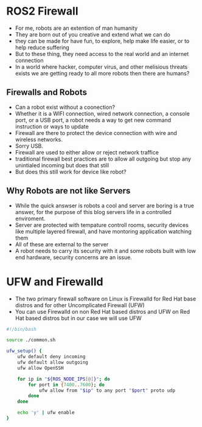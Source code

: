 # ROS2 Firewall

- For me, robots are an extention of man humanity
- They are born out of you creative and extend what we can do
- they can be made for have fun, to explore, help make life easier, or to help reduce suffering
- But to these thing, they need access to the real world and an internet connection
- In a world where hacker, computer virus, and other melisious threats exists we are getting ready to all more robots then there are humans?

## Firewalls and Robots
- Can a robot exist without a coonection?
- Whether it is a WIFI connection, wired network connection,  a console port, or a USB port, a robot needs a way to get new command instruction or ways to update
- Firewall are there to protect the device connection with wire and wireless networks.
- Sorry USB.
- Firewall are used to either allow or reject network traffice
- traditional firewall best practices are to allow all outgoing but stop any unintialed incoming but does that still
- But does this still work for device like robot?

## Why Robots are not like Servers
- While the quick answser is robots a cool and server are boring is a true answer, for the purpose of this blog servers life in a controlled enviroment.
- Server are protected with tempature controll rooms, security devices like multiple layered firewall, and have montoring application watching them
- All of these are external to the server
- A robot needs to carry its security with it and some robots built with low end hardware, security concerns are an issue.

# UFW and Firewalld
- The two primary firewall software on Linux is Firewalld for Red Hat base distros and for other Uncomplicated Firewall (UFW)
- You can use Firewalld on non Red Hat based distros and UFW on  Red Hat based distros but in our case we will use UFW
```bash
#!/bin/bash

source ./common.sh

ufw_setup() {
    ufw default deny incoming
    ufw default allow outgoing
    ufw allow OpenSSH

    for ip in "${ROS_NODE_IPS[@]}"; do
        for port in {7400..7600}; do
            ufw allow from "$ip" to any port "$port" proto udp
        done
    done

    echo 'y' | ufw enable
}
```